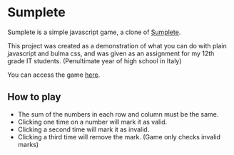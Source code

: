 # Sumplete

Sumplete is a simple javascript game, a clone of [Sumplete](https://sumplete.com/).

This project was created as a demonstration of what you can do with plain javascript and bulma css, and was given as an assignment for my 12th grade IT students. (Penultimate year of high school in Italy)

You can access the game [here](https://sumplete.stecca.dev/).

## How to play

- The sum of the numbers in each row and column must be the same.
- Clicking one time on a number will mark it as valid.
- Clicking a second time will mark it as invalid.
- Clicking a third time will remove the mark. (Game only checks invalid marks)
